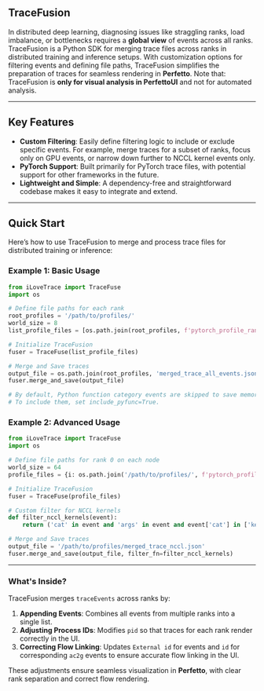 ## TraceFusion

In distributed deep learning, diagnosing issues like straggling ranks, load imbalance, or bottlenecks requires a **global view** of events across all ranks. TraceFusion is a Python SDK for merging trace files across ranks in distributed training and inference setups. With customization options for filtering events and defining file paths, TraceFusion simplifies the preparation of traces for seamless rendering in **Perfetto**.
Note that: TraceFusion is **only for visual analysis in PerfettoUI** and not for automated analysis. 

---

## Key Features

- **Custom Filtering**: Easily define filtering logic to include or exclude specific events. For example, merge traces for a subset of ranks, focus only on GPU events, or narrow down further to NCCL kernel events only.
- **PyTorch Support**: Built primarily for PyTorch trace files, with potential support for other frameworks in the future.
- **Lightweight and Simple**: A dependency-free and straightforward codebase makes it easy to integrate and extend.

---

## Quick Start

Here’s how to use TraceFusion to merge and process trace files for distributed training or inference:

### Example 1: Basic Usage

```python
from iLoveTrace import TraceFuse
import os

# Define file paths for each rank
root_profiles = '/path/to/profiles/'
world_size = 8
list_profile_files = [os.path.join(root_profiles, f'pytorch_profile_rank{i}_step120.json') for i in range(world_size)]

# Initialize TraceFusion
fuser = TraceFuse(list_profile_files)

# Merge and Save traces
output_file = os.path.join(root_profiles, 'merged_trace_all_events.json')
fuser.merge_and_save(output_file)

# By default, Python function category events are skipped to save memory.
# To include them, set include_pyfunc=True.
```

### Example 2: Advanced Usage

```python
from iLoveTrace import TraceFuse
import os

# Define file paths for rank 0 on each node
world_size = 64
profile_files = {i: os.path.join('/path/to/profiles/', f'pytorch_profile_rank{i}_step120.json') for i in range(0, world_size, 8)}

# Initialize TraceFusion
fuser = TraceFuse(profile_files)

# Custom filter for NCCL kernels
def filter_nccl_kernels(event):
    return ('cat' in event and 'args' in event and event['cat'] in ['kernel', 'gpu_user_annotation'] and 'nccl' in event['name'])

# Merge and Save traces
output_file = '/path/to/profiles/merged_trace_nccl.json'
fuser.merge_and_save(output_file, filter_fn=filter_nccl_kernels)
```

---

### What's Inside?

TraceFusion merges `traceEvents` across ranks by:
1. **Appending Events**: Combines all events from multiple ranks into a single list.
2. **Adjusting Process IDs**: Modifies `pid` so that traces for each rank render correctly in the UI.
3. **Correcting Flow Linking**: Updates `External id` for events and `id` for corresponding `ac2g` events to ensure accurate flow linking in the UI.

These adjustments ensure seamless visualization in **Perfetto**, with clear rank separation and correct flow rendering.
